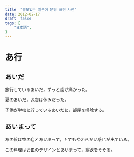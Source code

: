 ```yaml
---
title: "쓸모있는 일본어 문형 표현 사전"
date: 2012-02-17
draft: false
tags: [
    "日本語",
]
---
```


# あ行
## あいだ
旅行しているあいだ，ずっと歯が痛かった。

夏のあいだ，お店は休みだった。

子供が学校に行っているあいだに，部屋を掃除する。
## あいまって
あの絵は空の色とあいまって，とてもやわらかい感じが出ている。

この料理はお皿のデザインとあいまって，食欲をそそる。